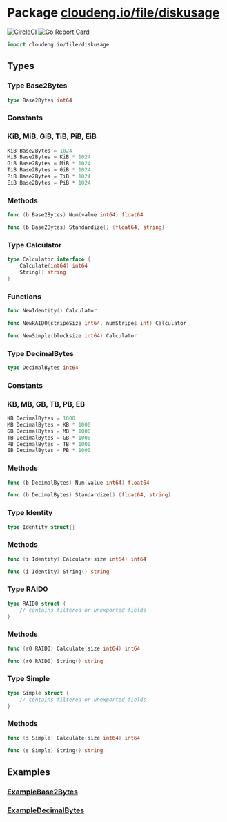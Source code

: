 # Package [cloudeng.io/file/diskusage](https://pkg.go.dev/cloudeng.io/file/diskusage?tab=doc)
[![CircleCI](https://circleci.com/gh/cloudengio/go.gotools.svg?style=svg)](https://circleci.com/gh/cloudengio/go.gotools) [![Go Report Card](https://goreportcard.com/badge/cloudeng.io/file/diskusage)](https://goreportcard.com/report/cloudeng.io/file/diskusage)

```go
import cloudeng.io/file/diskusage
```


## Types
### Type Base2Bytes
```go
type Base2Bytes int64
```

### Constants
### KiB, MiB, GiB, TiB, PiB, EiB
```go
KiB Base2Bytes = 1024
MiB Base2Bytes = KiB * 1024
GiB Base2Bytes = MiB * 1024
TiB Base2Bytes = GiB * 1024
PiB Base2Bytes = TiB * 1024
EiB Base2Bytes = PiB * 1024

```



### Methods

```go
func (b Base2Bytes) Num(value int64) float64
```


```go
func (b Base2Bytes) Standardize() (float64, string)
```




### Type Calculator
```go
type Calculator interface {
	Calculate(int64) int64
	String() string
}
```

### Functions

```go
func NewIdentity() Calculator
```


```go
func NewRAID0(stripeSize int64, numStripes int) Calculator
```


```go
func NewSimple(blocksize int64) Calculator
```




### Type DecimalBytes
```go
type DecimalBytes int64
```

### Constants
### KB, MB, GB, TB, PB, EB
```go
KB DecimalBytes = 1000
MB DecimalBytes = KB * 1000
GB DecimalBytes = MB * 1000
TB DecimalBytes = GB * 1000
PB DecimalBytes = TB * 1000
EB DecimalBytes = PB * 1000

```



### Methods

```go
func (b DecimalBytes) Num(value int64) float64
```


```go
func (b DecimalBytes) Standardize() (float64, string)
```




### Type Identity
```go
type Identity struct{}
```

### Methods

```go
func (i Identity) Calculate(size int64) int64
```


```go
func (i Identity) String() string
```




### Type RAID0
```go
type RAID0 struct {
	// contains filtered or unexported fields
}
```

### Methods

```go
func (r0 RAID0) Calculate(size int64) int64
```


```go
func (r0 RAID0) String() string
```




### Type Simple
```go
type Simple struct {
	// contains filtered or unexported fields
}
```

### Methods

```go
func (s Simple) Calculate(size int64) int64
```


```go
func (s Simple) String() string
```






## Examples
### [ExampleBase2Bytes](https://pkg.go.dev/cloudeng.io/file/diskusage?tab=doc#example-Base2Bytes)

### [ExampleDecimalBytes](https://pkg.go.dev/cloudeng.io/file/diskusage?tab=doc#example-DecimalBytes)




